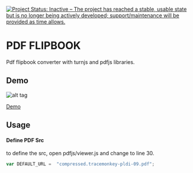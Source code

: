[![Project Status: Inactive – The project has reached a stable, usable state but is no longer being actively developed; support/maintenance will be provided as time allows.](https://www.repostatus.org/badges/latest/inactive.svg)](https://www.repostatus.org/#inactive)


# PDF FLIPBOOK
Pdf flipbook converter with turnjs and pdfjs libraries.

## Demo
![alt tag](http://eray.info/demo/pdf-flipbook/ompressed.tracemonkey-pldi-09.pdf20161028171848.gif)

[Demo](http://eray.info/demo/pdf-flipbook)

## Usage

#### Define PDF Src

to define the src, open pdfjs/viewer.js and change to line 30.
```javascript
var DEFAULT_URL =  "compressed.tracemonkey-pldi-09.pdf";
```

 
